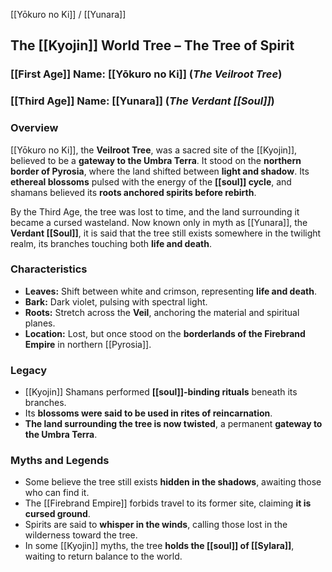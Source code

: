 ---
---

 [[Yōkuro no Ki]] / [[Yunara]]  
## The [[Kyojin]] World Tree – The Tree of Spirit  

### [[First Age]] Name: [[Yōkuro no Ki]] (*The Veilroot Tree*)  
### [[Third Age]] Name: [[Yunara]] (*The Verdant [[Soul]]*)  

### Overview  
[[Yōkuro no Ki]], the **Veilroot Tree**, was a sacred site of the [[Kyojin]], believed to be a **gateway to the Umbra Terra**. It stood on the **northern border of Pyrosia**, where the land shifted between **light and shadow**. Its **ethereal blossoms** pulsed with the energy of the **[[soul]] cycle**, and shamans believed its **roots anchored spirits before rebirth**.

By the Third Age, the tree was lost to time, and the land surrounding it became a cursed wasteland. Now known only in myth as [[Yunara]], the **Verdant [[Soul]]**, it is said that the tree still exists somewhere in the twilight realm, its branches touching both **life and death**.

### Characteristics  
- **Leaves:** Shift between white and crimson, representing **life and death**.  
- **Bark:** Dark violet, pulsing with spectral light.  
- **Roots:** Stretch across the **Veil**, anchoring the material and spiritual planes.  
- **Location:** Lost, but once stood on the **borderlands of the Firebrand Empire** in northern [[Pyrosia]].  

### Legacy  
- [[Kyojin]] Shamans performed **[[soul]]-binding rituals** beneath its branches.  
- Its **blossoms were said to be used in rites of reincarnation**.  
- **The land surrounding the tree is now twisted**, a permanent **gateway to the Umbra Terra**.  

### Myths and Legends  
- Some believe the tree still exists **hidden in the shadows**, awaiting those who can find it.  
- The [[Firebrand Empire]] forbids travel to its former site, claiming **it is cursed ground**.  
- Spirits are said to **whisper in the winds**, calling those lost in the wilderness toward the tree.  
- In some [[Kyojin]] myths, the tree **holds the [[soul]] of [[Sylara]]**, waiting to return balance to the world.  
